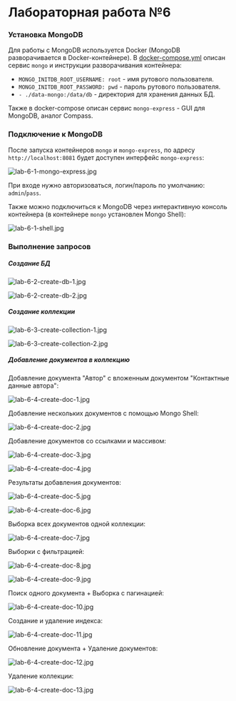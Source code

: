 # Лабораторная работа №6

### Установка MongoDB

Для работы с MongoDB используется Docker (MongoDB разворачивается в Docker-контейнере). В [docker-compose.yml](../docker-compose.yml)
описан сервис `mongo` и инструкции разворачивания контейнера:

* `MONGO_INITDB_ROOT_USERNAME: root` - имя рутового пользователя.
* `MONGO_INITDB_ROOT_PASSWORD: pwd` - пароль рутового пользователя.
* `- ./data-mongo:/data/db` - директория для хранения данных БД.

Также в docker-compose описан сервис `mongo-express` - GUI для MongoDB, аналог Compass.

### Подключение к MongoDB

После запуска контейнеров `mongo` и `mongo-express`, по адресу `http://localhost:8081` будет доступен интерфейс `mongo-express`:

![lab-6-1-mongo-express.jpg](lab-6-1-mongo-express.jpg)

При входе нужно авторизоваться, логин/пароль по умолчанию: `admin`/`pass`.

Также можно подключиться к MongoDB через интерактивную консоль контейнера (в контейнере `mongo` установлен Mongo Shell):

![lab-6-1-shell.jpg](lab-6-1-shell.jpg)

### Выполнение запросов

##### Создание БД

![lab-6-2-create-db-1.jpg](lab-6-2-create-db-1.jpg)

![lab-6-2-create-db-2.jpg](lab-6-2-create-db-2.jpg)

##### Создание коллекции

![lab-6-3-create-collection-1.jpg](lab-6-3-create-collection-1.jpg)

![lab-6-3-create-collection-2.jpg](lab-6-3-create-collection-2.jpg)

##### Добавление документов в коллекцию

Добавление документа "Автор" с вложенным документом "Контактные данные автора":

![lab-6-4-create-doc-1.jpg](lab-6-4-create-doc-1.jpg)

Добавление нескольких документов с помощью Mongo Shell:

![lab-6-4-create-doc-2.jpg](lab-6-4-create-doc-2.jpg)

Добавление документов со ссылками и массивом:

![lab-6-4-create-doc-3.jpg](lab-6-4-create-doc-3.jpg)

![lab-6-4-create-doc-4.jpg](lab-6-4-create-doc-4.jpg)

Результаты добавления документов:

![lab-6-4-create-doc-5.jpg](lab-6-4-create-doc-5.jpg)

![lab-6-4-create-doc-6.jpg](lab-6-4-create-doc-6.jpg)

Выборка всех документов одной коллекции:

![lab-6-4-create-doc-7.jpg](lab-6-4-create-doc-7.jpg)

Выборки с фильтрацией:

![lab-6-4-create-doc-8.jpg](lab-6-4-create-doc-8.jpg)

![lab-6-4-create-doc-9.jpg](lab-6-4-create-doc-9.jpg)

Поиск одного документа + Выборка с пагинацией:

![lab-6-4-create-doc-10.jpg](lab-6-4-create-doc-10.jpg)

Создание и удаление индекса:

![lab-6-4-create-doc-11.jpg](lab-6-4-create-doc-11.jpg)

Обновление документа + Удаление документов:

![lab-6-4-create-doc-12.jpg](lab-6-4-create-doc-12.jpg)

Удаление коллекции:

![lab-6-4-create-doc-13.jpg](lab-6-4-create-doc-13.jpg)